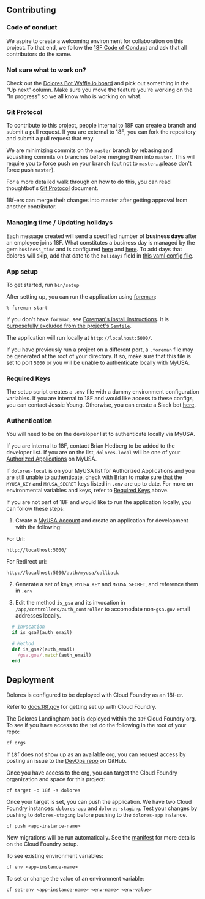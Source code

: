 ## Contributing

### Code of conduct

We aspire to create a welcoming environment for collaboration on this project.
To that end, we follow the [18F Code of
Conduct](https://github.com/18F/code-of-conduct/blob/master/code-of-conduct.md)
and ask that all contributors do the same.

### Not sure what to work on?

Check out the [Dolores Bot Waffle.io
board](https://waffle.io/18F/dolores-landingham-bot) and pick out something in
the "Up next" column. Make sure you move the feature you're working on the "In
progress" so we all know who is working on what.

### Git Protocol

To contribute to this project, people internal to 18F can create a branch and
submit a pull request. If you are external to 18F, you can fork the repository
and submit a pull request that way.

We are minimizing commits on the `master` branch by rebasing and squashing
commits on branches before merging them into `master`. This will require you to
force push on your branch (but not to `master`...please don't force push
`master`).

For a more detailed walk through on how to do this, you can read thoughtbot's
[Git
Protocol](https://github.com/thoughtbot/guides/tree/master/protocol/git#write-a-feature)
document.

18f-ers can merge their changes into master after getting approval from another
contributor.

### Managing time / Updating holidays
Each message created will send a specified number of **business days** after an employee joins 18F.
What constitutes a business day is managed by the gem `business_time` and is configured [here](config/initializers/business_time.rb) and [here](config/business_time.yml). To add days that dolores will skip, add that date to the `holidays` field in [this yaml config file](config/business_time.yml).

### App setup

To get started, run `bin/setup`

After setting up, you can run the application using [foreman]:

    % foreman start

If you don't have `foreman`, see [Foreman's install instructions][foreman]. It
is [purposefully excluded from the project's `Gemfile`][exclude].

[foreman]: https://github.com/ddollar/foreman
[exclude]: https://github.com/ddollar/foreman/pull/437#issuecomment-41110407

The application will run locally at `http://localhost:5000/`.

If you have previously run a project on a different port, a `.foreman` file
may be generated at the root of your directory. If so, make sure that this
file is set to port `5000` or you will be unable to authenticate locally with MyUSA.

### Required Keys

The setup script creates a `.env` file with a dummy environment configuration
variables.  If you are internal to 18F and would like access to these configs,
you can contact Jessie Young. Otherwise, you can create a Slack bot
[here](https://18f.slack.com/services/new/bot).

### Authentication

You will need to be on the developer list to authenticate locally via MyUSA.

If you are internal to 18F, contact Brian Hedberg to be added to the developer
list.  If you are on the list, `dolores-local` will be one of your [Authorized
Applications](https://alpha.my.usa.gov/authorizations) on MyUSA.

If `dolores-local` is on your MyUSA list for Authorized Applications and you
are still unable to authenticate, check with Brian to make sure that the `MYUSA_KEY`
and `MYUSA_SECRET` keys listed in `.env` are up to date.
For more on environmental variables and keys, refer to [Required Keys](#required-keys) above.

If you are not part of 18F and would like to run the application locally, you can
follow these steps:

1. Create a [MyUSA Account](https://alpha.my.usa.gov/) and create an application for
development with the following:

  For Url:

  `http://localhost:5000/`

  For Redirect uri:

  `http://localhost:5000/auth/myusa/callback`

2. Generate a set of keys, `MYUSA_KEY` and `MYUSA_SECRET`, and reference them in
`.env`

3. Edit the method `is_gsa` and its invocation in
   `/app/controllers/auth_controller` to accomodate non-`gsa.gov` email
   addresses locally.

```ruby
  # Invocation
  if is_gsa?(auth_email)

  # Method
  def is_gsa?(auth_email)
    /gsa.gov/.match(auth_email)
  end
```

## Deployment

Dolores is configured to be deployed with Cloud Foundry as an 18f-er.

Refer to [docs.18f.gov](https://docs.18f.gov/getting-started/setup/) for getting
set up with Cloud Foundry.

The Dolores Landingham bot is deployed within the `18f` Cloud Foundry org. To
see if you have access to the `18f` do the following in the root of your repo:

`cf orgs`

If `18f` does not show up as an available org, you can request access by
posting an issue to the [DevOps repo](https://github.com/18F/DevOps/issues/new)
on GitHub.

Once you have access to the org, you can target the Cloud Foundry organization
and space for this project:

`cf target -o 18f -s dolores`

Once your target is set, you can push the application. We have two Cloud Foundry
instances: `dolores-app` and `dolores-staging`. Test your changes by pushing to
`dolores-staging` before pushing to the `dolores-app` instance.

`cf push <app-instance-name>`

New migrations will be run automatically. See the [manifest](manifest.yml) for
more details on the Cloud Foundry setup.

To see existing environment variables:

`cf env <app-instance-name>`

To set or change the value of an environment variable:

`cf set-env <app-instance-name> <env-name> <env-value>`
